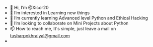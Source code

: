 - 👋 Hi, I’m @Xicor20
- 👀 I’m interested in Learning new things 
- 🌱 I’m currently learning Advanced level Python and Ethical Hacking
- 💞️ I’m looking to collaborate on Mini Projects about Python
- 📫 How to reach me, It's simple, just leave a mail on tusharpokhraiyal@gmail.com
- 

<!---
Xicor20/Xicor20 is a ✨ special ✨ repository because its `README.md` (this file) appears on your GitHub profile.
You can click the Preview link to take a look at your changes.
--->
